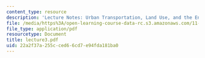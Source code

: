 ```yaml
---
content_type: resource
description: 'Lecture Notes: Urban Transportation, Land Use, and the Environment'
file: /media/https%3A/open-learning-course-data-rc.s3.amazonaws.com/11-943j-urban-transportation-land-use-and-the-environment-spring-2002/22a2f37a255cced66cd7e94fda181ba0_lecture3.pdf
file_type: application/pdf
resourcetype: Document
title: lecture3.pdf
uid: 22a2f37a-255c-ced6-6cd7-e94fda181ba0
---
```

